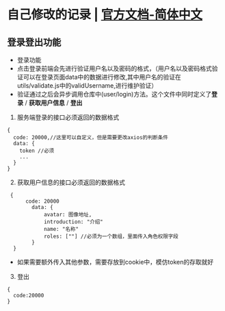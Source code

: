 # 自己修改的记录 | [官方文档-简体中文](./README.zh-CN.md) 

## 登录登出功能

- 登录功能
 - 点击登录前端会先进行验证用户名以及密码的格式，（用户名以及密码格式验证可以在登录页面data中的数据进行修改,其中用户名的验证在utils/validate.js中的validUsername,进行维护验证）
 - 验证通过之后会异步调用仓库中(user/login)方法。这个文件中同时定义了**登录** / **获取用户信息** / **登出**
1. 服务端登录的接口必须返回的数据格式
```
{
  code: 20000,//这里可以自定义，但是需要更改axios的判断条件
  data: {
    token //必须
    ...
  }
}
```
2. 获取用户信息的接口必须返回的数据格式
```
 {
      code: 20000
        data: {
            avatar: 图像地址,
            introduction: "介绍"
            name: "名称"
            roles: [""] //必须为一个数组，里面传入角色权限字段
        }
  }
``` 
 - 如果需要额外传入其他参数，需要存放到cookie中，模仿token的存取就好 

3. 登出
```
{
  code:20000
}
```
